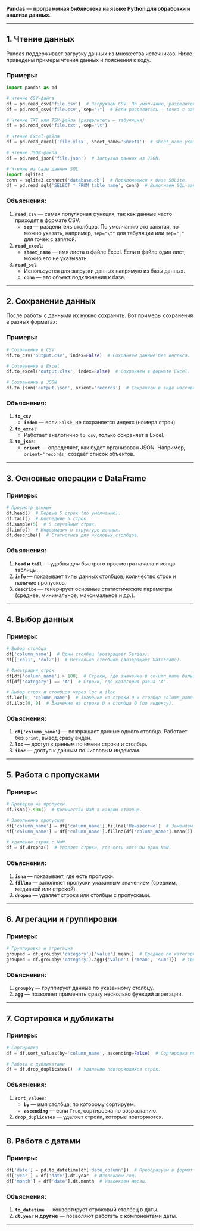 
**Pandas** — **программная библиотека на языке Python для обработки и анализа данных**.

---

## **1. Чтение данных**

Pandas поддерживает загрузку данных из множества источников. Ниже приведены примеры чтения данных и пояснения к коду.

### Примеры:

```python
import pandas as pd

# Чтение CSV-файла
df = pd.read_csv('file.csv')  # Загружаем CSV. По умолчанию, разделитель — запятая.
df = pd.read_csv('file.csv', sep=";")  # Если разделитель — точка с запятой.

# Чтение TXT или TSV-файла (разделитель — табуляция)
df = pd.read_csv('file.txt', sep="\t")

# Чтение Excel-файла
df = pd.read_excel('file.xlsx', sheet_name='Sheet1')  # sheet_name указывает, какой лист Excel загружать.

# Чтение JSON-файла
df = pd.read_json('file.json')  # Загрузка данных из JSON.

# Чтение из базы данных SQL
import sqlite3
conn = sqlite3.connect('database.db')  # Подключаемся к базе SQLite.
df = pd.read_sql('SELECT * FROM table_name', conn)  # Выполняем SQL-запрос.
```

### Объяснения:

1. **`read_csv`** — самая популярная функция, так как данные часто приходят в формате CSV.
    - **`sep`** — разделитель столбцов. По умолчанию это запятая, но можно указать, например, `sep="\t"` для табуляции или `sep=";"` для точек с запятой.
2. **`read_excel`**:
    - **`sheet_name`** — имя листа в файле Excel. Если в файле один лист, можно его не указывать.
3. **`read_sql`**:
    - Используется для загрузки данных напрямую из базы данных.
    - **`conn`** — это объект подключения к базе.

---

## **2. Сохранение данных**

После работы с данными их нужно сохранить. Вот примеры сохранения в разных форматах:

### Примеры:

```python
# Сохранение в CSV
df.to_csv('output.csv', index=False)  # Сохраняем данные без индекса.

# Сохранение в Excel
df.to_excel('output.xlsx', index=False)  # Сохраняем в формате Excel.

# Сохранение в JSON
df.to_json('output.json', orient='records')  # Сохраняем в виде массива записей (records).
```

### Объяснения:

1. **`to_csv`**:
    - **`index`** — если `False`, не сохраняется индекс (номера строк).
2. **`to_excel`**:
    - Работает аналогично `to_csv`, только сохраняет в Excel.
3. **`to_json`**:
    - **`orient`** — определяет, как будет организован JSON. Например, `orient='records'` создаёт список объектов.

---

## **3. Основные операции с DataFrame**

### Примеры:

```python
# Просмотр данных
df.head()  # Первые 5 строк (по умолчанию).
df.tail()  # Последние 5 строк.
df.sample(5)  # 5 случайных строк.
df.info()  # Информация о структуре данных.
df.describe()  # Статистика для числовых столбцов.
```

### Объяснения:

1. **`head` и `tail`** — удобны для быстрого просмотра начала и конца таблицы.
2. **`info`** — показывает типы данных столбцов, количество строк и наличие пропусков.
3. **`describe`** — генерирует основные статистические параметры (среднее, минимальное, максимальное и др.).

---

## **4. Выбор данных**

### Примеры:

```python
# Выбор столбца
df['column_name']  # Один столбец (возвращает Series).
df[['col1', 'col2']]  # Несколько столбцов (возвращает DataFrame).

# Фильтрация строк
df[df['column_name'] > 100]  # Строки, где значение в column_name больше 100.
df[df['category'] == 'A']  # Строки, где категория равна 'A'.

# Выбор строк и столбцов через loc и iloc
df.loc[0, 'column_name']  # Значение из строки 0 и столбца column_name.
df.iloc[0, 0]  # Значение из строки 0 и столбца 0 (по индексу).
```

### Объяснения:

1. **`df['column_name']`** — возвращает данные одного столбца. Работает без `print`, вывод сразу виден.
2. **`loc`** — доступ к данным по имени строки и столбца.
3. **`iloc`** — доступ к данным по числовым индексам.

---

## **5. Работа с пропусками**

### Примеры:

```python
# Проверка на пропуски
df.isna().sum()  # Количество NaN в каждом столбце.

# Заполнение пропусков
df['column_name'] = df['column_name'].fillna('Неизвестно')  # Заменяем NaN на строку.
df['column_name'] = df['column_name'].fillna(df['column_name'].mean())  # Заменяем NaN на среднее.

# Удаление строк с NaN
df = df.dropna()  # Удаляет строки, где есть хотя бы один NaN.
```

### Объяснения:

1. **`isna`** — показывает, где есть пропуски.
2. **`fillna`** — заполняет пропуски указанным значением (средним, медианой или строкой).
3. **`dropna`** — удаляет строки или столбцы с пропусками.

---

## **6. Агрегации и группировки**

### Примеры:

```python
# Группировка и агрегация
grouped = df.groupby('category')['value'].mean()  # Среднее по категориям.
grouped = df.groupby('category').agg({'value': ['mean', 'sum']})  # Среднее и сумма.
```

### Объяснения:

1. **`groupby`** — группирует данные по указанному столбцу.
2. **`agg`** — позволяет применять сразу несколько функций агрегации.

---

## **7. Сортировка и дубликаты**

### Примеры:

```python
# Сортировка
df = df.sort_values(by='column_name', ascending=False)  # Сортировка по убыванию.

# Работа с дубликатами
df = df.drop_duplicates()  # Удаление повторяющихся строк.
```

### Объяснения:

1. **`sort_values`**:
    - **`by`** — имя столбца, по которому сортируем.
    - **`ascending`** — если `True`, сортировка по возрастанию.
2. **`drop_duplicates`** — удаляет строки, которые повторяются.

---

## **8. Работа с датами**

### Примеры:

```python
df['date'] = pd.to_datetime(df['date_column'])  # Преобразуем в формат даты.
df['year'] = df['date'].dt.year  # Извлекаем год.
df['month'] = df['date'].dt.month  # Извлекаем месяц.
```

### Объяснения:

1. **`to_datetime`** — конвертирует строковый столбец в даты.
2. **`dt.year` и другие** — позволяют работать с компонентами даты.

---
